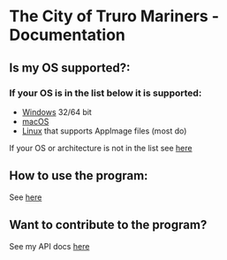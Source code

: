 # The City of Truro Mariners - Documentation

## Is my OS supported?:

### If your OS is in the list below it is supported:

* [Windows](./windows "Windows Docs") 32/64 bit
* [macOS](./macos "macOS Docs")
* [Linux](./linux "Linux Docs") that supports AppImage files (most do)

If your OS or architecture is not in the list see [here](./unsupported "Unsupported OS")

## How to use the program:

See [here](./how-to-use)

## Want to contribute to the program?

See my API docs [here](./api-docs)